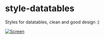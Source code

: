 style-datatables
================

Styles for datatables, clean and good design :)

[![Screen](http://fabiorogeriosj.com.br/plugin/style-datatables/style-datatables.png)](http://fabiorogeriosj.com.br/plugin/style-datatables/)